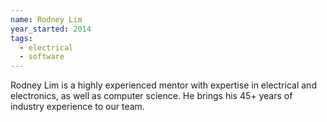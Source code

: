 ```yaml
---
name: Rodney Lim
year_started: 2014
tags:
  - electrical
  - software
---
```


Rodney Lim is a highly experienced mentor with expertise in electrical and electronics, as well as computer science. He
brings his 45+ years of industry experience to our team.